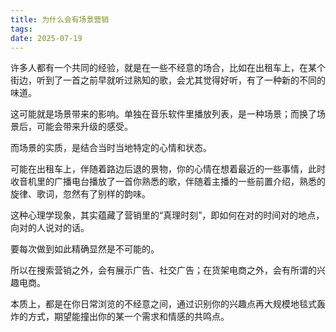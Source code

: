 ```yaml
---
title: 为什么会有场景营销 
tags:
date: 2025-07-19
---
```


许多人都有一个共同的经验，就是在一些不经意的场合，比如在出租车上，在某个街边，听到了一首之前早就听过熟知的歌，会尤其觉得好听，有了一种新的不同的味道。

这可能就是场景带来的影响。单独在音乐软件里播放列表，是一种场景；而换了场景后，可能会带来升级的感受。

而场景的实质，是结合当时当地特定的心情和状态。

可能在出租车上，伴随着路边后退的景物，你的心情在想着最近的一些事情，此时收音机里的广播电台播放了一首你熟悉的歌，伴随着主播的一些前置介绍，熟悉的旋律、歌词，忽然有了别样的韵味。

这种心理学现象，其实蕴藏了营销里的“真理时刻”，即如何在对的时间对的地点，向对的人说对的话。

要每次做到如此精确显然是不可能的。

所以在搜索营销之外，会有展示广告、社交广告；在货架电商之外，会有所谓的兴趣电商。

本质上，都是在你日常浏览的不经意之间，通过识别你的兴趣点再大规模地毯式轰炸的方式，期望能撞出你的某一个需求和情感的共鸣点。